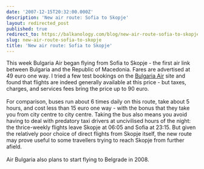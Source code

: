 ```yaml
---
date: '2007-12-15T20:32:00.000Z'
description: 'New air route: Sofia to Skopje'
layout: redirected_post
published: true
redirect_to: https://balkanology.com/blog/new-air-route-sofia-to-skopje/
slug: new-air-route-sofia-to-skopje
title: 'New air route: Sofia to Skopje'
---
```


This week Bulgaria Air began flying from Sofia to Skopje - the first air link between Bulgaria and the Republic of Macedonia. Fares are advertised at 49 euro one way. I tried a few test bookings on the <a href="http://www.air.bg/en">Bulgaria Air</a> site and found that flights are indeed generally available at this price - but taxes, charges, and services fees bring the price up to 90 euro.<br /><br />For comparison, buses run about 6 times daily on this route, take about 5 hours, and cost less than 15 euro one way - with the bonus that they take you from city centre to city centre. Taking the bus also means you avoid having to deal with predatory taxi drivers at uncivilised hours of the night: the thrice-weekly flights leave Skopje at 06:05 and Sofia at 23:15. But given the relatively poor choice of direct flights from Skopje itself, the new route may prove useful to some travellers trying to reach Skopje from further afield. <br /><br />Air Bulgaria also plans to start flying to Belgrade in 2008.